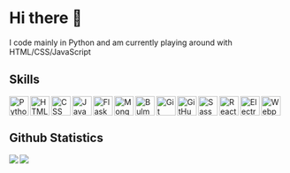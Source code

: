 # Hi there 👋

<p>I code mainly in Python and am currently playing around with HTML/CSS/JavaScript</p>

## Skills

<img align="left" alt="Python" height="35" src="https://img.shields.io/badge/Python-3776AB?logo=python&logoColor=white&style=for-the-badge" />
<img align="left" alt="HTML" height="35" src="https://img.shields.io/badge/HTML-E34F26?logo=html5&logoColor=white&style=for-the-badge" />
<img align="left" alt="CSS" height="35" src="https://img.shields.io/badge/CSS-1572B6?logo=css3&logoColor=white&style=for-the-badge" />
<img align="left" alt="JavaScript" height="35" src="https://img.shields.io/badge/JavaScript-F7DF1E?logo=javascript&logoColor=black&style=for-the-badge" />
<img align="left" alt="Flask" height="35" src="https://img.shields.io/badge/Flask-000000?logo=flask&logoColor=white&style=for-the-badge" />
<img align="left" alt="MongoDB" height="35" src="https://img.shields.io/badge/MongoDB-47A248?logo=mongodb&logoColor=white&style=for-the-badge" />
<img align="left" alt="Bulma" height="35" src="https://img.shields.io/badge/Bulma-00D1B2?logo=bulma&logoColor=white&style=for-the-badge" />
<img align="left" alt="Git" height="35" src="https://img.shields.io/badge/Git-F05032?logo=git&logoColor=white&style=for-the-badge" />
<img align="left" alt="GitHub" height="35" src="https://img.shields.io/badge/GitHub-181717?logo=github&logoColor=white&style=for-the-badge" />
<img align="left" alt="Sass" height="35" src="https://img.shields.io/badge/Sass-CC6699?logo=sass&logoColor=white&style=for-the-badge" />
<img align="left" alt="React" height="35" src="https://img.shields.io/badge/React-61DAFB?logo=react&logoColor=white&style=for-the-badge" />
<img align="left" alt="Electron" height="35" src="https://img.shields.io/badge/Electron-47848F?logo=electron&logoColor=white&style=for-the-badge" />
<img align="left" alt="Webpack" height="35" src="https://img.shields.io/badge/Webpack-8DD6F9?logo=webpack&logoColor=black&style=for-the-badge" />

<br><br>

## Github Statistics
<img align="left" src="https://github-readme-stats.vercel.app/api/top-langs/?username=Armster15" />
<img align="left" src="https://github-readme-stats.vercel.app/api?username=Armster15&show_icons=true&hide_title=true" />

<!-- How to generate Badges
Use this Python function:
```py
def create_badge(text, color, logo, logo_color="white"):
    return f"https://img.shields.io/badge/{text}-{color}?logo={logo}&logoColor={logo_color}&style=for-the-badge"
```
Get icons from https://simpleicons.org/
-->
